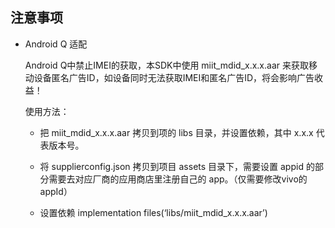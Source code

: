 ## 注意事项
  - Android Q 适配
  
    Android Q中禁止IMEI的获取，本SDK中使用 miit_mdid_x.x.x.aar 来获取移动设备匿名广告ID，如设备同时无法获取IMEI和匿名广告ID，将会影响广告收益！
    
      使用方法：
  
      - 把 miit_mdid_x.x.x.aar 拷贝到项的 libs 目录，并设置依赖，其中 x.x.x 代表版本号。
      
      - 将 supplierconfig.json 拷贝到项目 assets 目录下，需要设置 appid 的部分需要去对应厂商的应用商店里注册自己的 app。（仅需要修改vivo的appId）
      - 设置依赖 implementation files(‘libs/miit_mdid_x.x.x.aar’)
      

